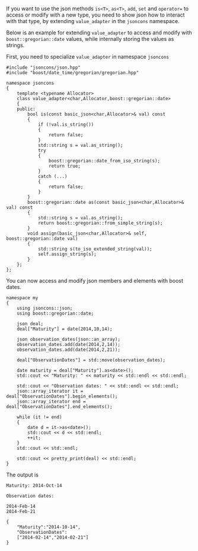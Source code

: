 If you want to use the json methods `is<T>`, `as<T>`, `add`, `set` and `operator=` to access or modify with a new type, you need to show json how to interact with that type, by extending `value_adapter` in the `jsoncons` namespace.

Below is an example for extending `value_adapter` to access and modify with `boost::gregorian::date` values, while internally storing the values as strings.

First, you need to specialize `value_adapter` in namespace `jsoncons`

    #include "jsoncons/json.hpp"
    #include "boost/date_time/gregorian/gregorian.hpp"

    namespace jsoncons
    {
        template <typename Allocator>
        class value_adapter<char,Allocator,boost::gregorian::date>
        {
        public:
            bool is(const basic_json<char,Allocator>& val) const
            {
                if (!val.is_string())
                {
                    return false;
                }
                std::string s = val.as_string();
                try
                {
                    boost::gregorian::date_from_iso_string(s);
                    return true;
                }
                catch (...)
                {
                    return false;
                }
            }
            boost::gregorian::date as(const basic_json<char,Allocator>& val) const
            {
                std::string s = val.as_string();
                return boost::gregorian::from_simple_string(s);
            }
            void assign(basic_json<char,Allocator>& self, boost::gregorian::date val)
            {
                std::string s(to_iso_extended_string(val));
                self.assign_string(s);
            }
        };
    };

You can now access and modify json members and elements with boost dates.

    namespace my
    {
        using jsoncons::json;
        using boost::gregorian::date;

        json deal;
        deal["Maturity"] = date(2014,10,14);

        json observation_dates(json::an_array);
        observation_dates.add(date(2014,2,14));
        observation_dates.add(date(2014,2,21));

		deal["ObservationDates"] = std::move(observation_dates);

        date maturity = deal["Maturity"].as<date>();
        std::cout << "Maturity: " << maturity << std::endl << std::endl;

        std::cout << "Observation dates: " << std::endl << std::endl;
        json::array_iterator it = deal["ObservationDates"].begin_elements();
        json::array_iterator end = deal["ObservationDates"].end_elements();

        while (it != end)
        {
            date d = it->as<date>();
            std::cout << d << std::endl;
			++it;
        }
        std::cout << std::endl;

        std::cout << pretty_print(deal) << std::endl;
    }

The output is

    Maturity: 2014-Oct-14

    Observation dates:

    2014-Feb-14
    2014-Feb-21

    {
        "Maturity":"2014-10-14",
        "ObservationDates":
        ["2014-02-14","2014-02-21"]
    }
